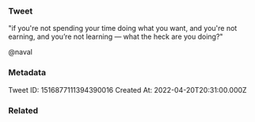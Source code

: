 ### Tweet
"if you're not spending your time doing what you want, and you're not earning, and you’re not learning — what the heck are you doing?"

@naval

### Metadata
Tweet ID: 1516877111394390016
Created At: 2022-04-20T20:31:00.000Z

### Related


